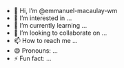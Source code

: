 - 👋 Hi, I’m @emmanuel-macaulay-wm
- 👀 I’m interested in ...
- 🌱 I’m currently learning ...
- 💞️ I’m looking to collaborate on ...
- 📫 How to reach me ...
- 😄 Pronouns: ...
- ⚡ Fun fact: ...

<!---
emmanuel-macaulay-wm/emmanuel-macaulay-wm is a ✨ special ✨ repository because its `README.md` (this file) appears on your GitHub profile.
You can click the Preview link to take a look at your changes.
--->
